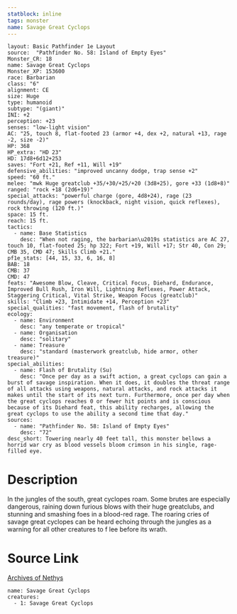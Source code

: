 ```yaml
---
statblock: inline
tags: monster
name: Savage Great Cyclops
---
```

```statblock
layout: Basic Pathfinder 1e Layout
source:  "Pathfinder No. 58: Island of Empty Eyes"
Monster_CR: 18
name: Savage Great Cyclops
Monster_XP: 153600
race: Barbarian
class: "6"
alignment: CE
size: Huge
type: humanoid
subtype: "(giant)"
INI: +2
perception: +23
senses: "low-light vision"
AC: "25, touch 8, flat-footed 23 (armor +4, dex +2, natural +13, rage -2, size -2)"
HP: 368
HP_extra: "HD 23"
HD: 17d8+6d12+253
saves: "Fort +21, Ref +11, Will +19"
defensive_abilities: "improved uncanny dodge, trap sense +2"
speed: "60 ft."
melee: "mwk Huge greatclub +35/+30/+25/+20 (3d8+25), gore +33 (1d8+8)"
ranged: "rock +18 (2d6+19)"
special_attacks: "powerful charge (gore, 4d8+24), rage (23 rounds/day), rage powers (knockback, night vision, quick reflexes), rock throwing (120 ft.)"
space: 15 ft.
reach: 15 ft.
tactics:
  - name: Base Statistics
    desc: "When not raging, the barbarian\u2019s statistics are AC 27, touch 10, flat-footed 25; hp 322; Fort +19, Will +17; Str 40, Con 29; CMB 35, CMD 47; Skills Climb +21."
pf1e_stats: [44, 15, 33, 6, 16, 8]
BAB: 18
CMB: 37
CMD: 47
feats: "Awesome Blow, Cleave, Critical Focus, Diehard, Endurance, Improved Bull Rush, Iron Will, Lightning Reflexes, Power Attack, Staggering Critical, Vital Strike, Weapon Focus (greatclub)"
skills: "Climb +23, Intimidate +14, Perception +23"
special_qualities: "fast movement, flash of brutality"
ecology:
  - name: Environment
    desc: "any temperate or tropical"
  - name: Organisation
    desc: "solitary"
  - name: Treasure
    desc: "standard (masterwork greatclub, hide armor, other treasure)"
special_abilities:
  - name: Flash of Brutality (Su)
    desc: "Once per day as a swift action, a great cyclops can gain a burst of savage inspiration. When it does, it doubles the threat range of all attacks using weapons, natural attacks, and rock attacks it makes until the start of its next turn. Furthermore, once per day when the great cyclops reaches 0 or fewer hit points and is conscious because of its Diehard feat, this ability recharges, allowing the great cyclops to use the ability a second time that day."
sources:
  - name: "Pathfinder No. 58: Island of Empty Eyes"
    desc: "72"
desc_short: Towering nearly 40 feet tall, this monster bellows a horrid war cry as blood vessels bloom crimson in his single, rage-filled eye.
```
# Description
In the jungles of the south, great cyclopes roam. Some brutes are especially dangerous, raining down furious blows with their huge greatclubs, and stunning and smashing foes in a blood-red rage. The roaring cries of savage great cyclopes can be heard echoing through the jungles as a warning for all other creatures to f lee before its wrath.
# Source Link
[Archives of Nethys](https://aonprd.com/MonsterDisplay.aspx?ItemName=Savage%20Great%20Cyclops)
```encounter-table
name: Savage Great Cyclops
creatures:
  - 1: Savage Great Cyclops
```
